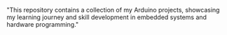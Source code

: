 "This repository contains a collection of my Arduino projects, showcasing my learning journey and skill development in embedded systems and hardware programming."
